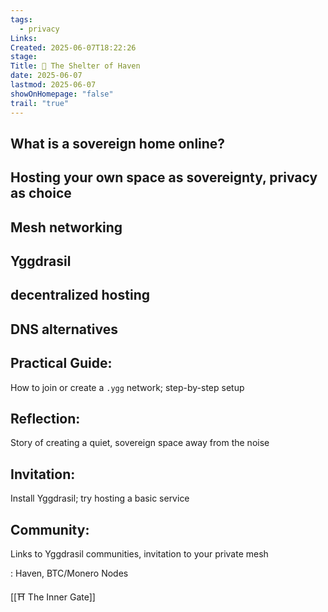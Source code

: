 ```yaml
---
tags:
  - privacy
Links: 
Created: 2025-06-07T18:22:26
stage: 
Title: 🏡 The Shelter of Haven
date: 2025-06-07
lastmod: 2025-06-07
showOnHomepage: "false"
trail: "true"
---
```

## What is a sovereign home online?

## Hosting your own space as sovereignty, privacy as choice

## Mesh networking
## Yggdrasil
## decentralized hosting
## DNS alternatives

## Practical Guide: 
How to join or create a `.ygg` network; step-by-step setup

## Reflection: 
Story of creating a quiet, sovereign space away from the noise

## Invitation:
Install Yggdrasil; try hosting a basic service

## Community: 
Links to Yggdrasil communities, invitation to your private mesh

: Haven, BTC/Monero Nodes

[[⛩ The Inner Gate]]